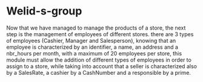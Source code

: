 # Welid-s-group
Now that we have managed to manage the products of a store, the next step is the management of employees of different stores.
there are 3 types of employees (Cashier, Manager and Salesperson), knowing
that an employee is characterized by an identifier, a name, an address and a
nbr_hours per month, with a maximum of 20 employees per store, this
module must allow the addition of different types of employees in order to
assign to a store, while taking into account that a seller is characterized
also by a SalesRate, a cashier by a CashNumber and a
responsible by a prime.
